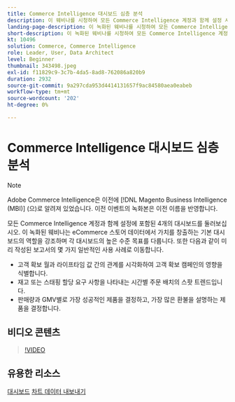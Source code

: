 ```yaml
---
title: Commerce Intelligence 대시보드 심층 분석
description: 이 웨비나를 시청하여 모든 Commerce Intelligence 계정과 함께 설정 시 포함된 4개의 대시보드에 대한 둘러보기를 확인하십시오.
landing-page-description: 이 녹화된 웨비나를 시청하여 모든 Commerce Intelligence 계정과 함께 설정에 포함된 4개의 대시보드를 살펴보십시오.
short-description: 이 녹화된 웨비나를 시청하여 모든 Commerce Intelligence 계정과 함께 설정에 포함된 4개의 대시보드를 살펴보십시오.
kt: 10496
solution: Commerce, Commerce Intelligence
role: Leader, User, Data Architect
level: Beginner
thumbnail: 343498.jpeg
exl-id: f11829c9-3c7b-4da5-8ad8-762086a820b9
duration: 2932
source-git-commit: 9a297cda953d4414131657f9ac84580aea0eabeb
workflow-type: tm+mt
source-wordcount: '202'
ht-degree: 0%

---
```


# Commerce Intelligence 대시보드 심층 분석

>[!NOTE]
>
>Adobe Commerce Intelligence은 이전에 [!DNL Magento Business Intelligence (MBI)] (으)로 알려져 있었습니다. 이전 이벤트의 녹화본은 이전 이름을 반영합니다.

모든 Commerce Intelligence 계정과 함께 설정에 포함된 4개의 대시보드를 둘러보십시오. 이 녹화된 웨비나는 eCommerce 스토어 데이터에서 가치를 창출하는 기본 대시보드의 역할을 강조하며 각 대시보드의 높은 수준 목표를 다룹니다. 또한 다음과 같이 미리 작성된 보고서의 몇 가지 일반적인 사용 사례로 이동합니다.

- 고객 확보 월과 라이프타임 값 간의 관계를 시각화하여 고객 확보 캠페인의 영향을 식별합니다.
- 재고 또는 스태핑 할당 요구 사항을 나타내는 시간별 주문 배치의 스팟 트렌드입니다.
- 판매량과 GMV별로 가장 성공적인 제품을 결정하고, 가장 많은 환불을 설명하는 제품을 결정합니다.

## 비디오 콘텐츠

>[!VIDEO](https://video.tv.adobe.com/v/343498?quality=12&learn=on)

## 유용한 리소스

[대시보드](https://experienceleague.adobe.com/docs/commerce-business-intelligence/mbi/build/dashboards/ess-dashboards.html?lang=ko)
[차트 데이터 내보내기](https://experienceleague.adobe.com/docs/commerce-business-intelligence/mbi/build/share/exp-chart-dash.html?lang=ko)
